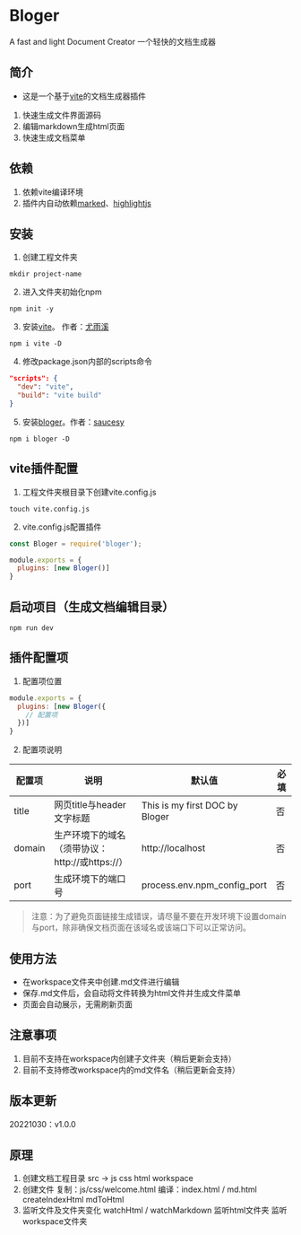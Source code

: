 # Bloger

A fast and light Document Creator
一个轻快的文档生成器

## 简介
- 这是一个基于[vite](https://github.com/vitejs/vite)的文档生成器插件

1. 快速生成文件界面源码
2. 编辑markdown生成html页面
3. 快速生成文档菜单

## 依赖
1. 依赖vite编译环境
2. 插件内自动依赖[marked](https://github.com/markedjs/marked)、[highlightjs](https://highlightjs.org/)

## 安装
1. 创建工程文件夹
```
mkdir project-name
```
2. 进入文件夹初始化npm
```
npm init -y
```
3. 安装[vite](https://github.com/vitejs/vite)。 作者：[尤雨溪](https://github.com/yyx990803)
```
npm i vite -D
```
4. 修改package.json内部的scripts命令
```json
"scripts": {
  "dev": "vite",
  "build": "vite build"
}
```
5. 安装[bloger](https://github.com/saucesy/bloger)。作者：[saucesy](https://github.com/saucesy)
```
npm i bloger -D
```

## vite插件配置
1. 工程文件夹根目录下创建vite.config.js
```
touch vite.config.js
```
2. vite.config.js配置插件
```js
const Bloger = require('bloger');

module.exports = {
  plugins: [new Bloger()]
}
```

## 启动项目（生成文档编辑目录）
```
npm run dev
```

## 插件配置项
1. 配置项位置
```js
module.exports = {
  plugins: [new Bloger({
    // 配置项
  })]
}
```
2. 配置项说明

  |  配置项   | 说明 | 默认值                              | 必填 |
  |  ----  | ----  | ----                                | ----  |
  |  title  | 网页title与header文字标题 | This is my first DOC by Bloger | 否 |
  | domain  | 生产环境下的域名（须带协议：http://或https://） | http://localhost | 否 |
  | port  | 生成环境下的端口号 | process.env.npm_config_port | 否 |
  > 注意：为了避免页面链接生成错误，请尽量不要在开发环境下设置domain与port，除非确保文档页面在该域名或该端口下可以正常访问。

## 使用方法
   - 在workspace文件夹中创建.md文件进行编辑
   - 保存.md文件后，会自动将文件转换为html文件并生成文件菜单
   - 页面会自动展示，无需刷新页面

## 注意事项
   1. 目前不支持在workspace内创建子文件夹（稍后更新会支持）
   2. 目前不支持修改workspace内的md文件名（稍后更新会支持）

## 版本更新
  20221030：v1.0.0

## 原理
  1. 创建文档工程目录
     src ->
       js
       css
       html
     workspace
  2. 创建文件
     复制：js/css/welcome.html
     编译：index.html      / md.html
          createIndexHtml   mdToHtml
  3. 监听文件及文件夹变化
     watchHtml    /  watchMarkdown
     监听html文件夹    监听workspace文件夹


